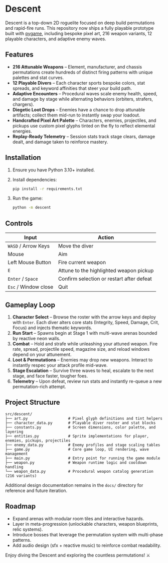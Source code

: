 # Descent

Descent is a top-down 2D roguelite focused on deep build permutations and rapid-fire runs. This repository now ships a fully playable prototype built with [pygame](https://www.pygame.org/), including bespoke pixel art, 216 weapon variants, 12 playable characters, and adaptive enemy waves.

## Features

- **216 Attunable Weapons** – Element, manufacturer, and chassis permutations create hundreds of distinct firing patterns with unique palettes and stat curves.
- **12 Playable Divers** – Each character sports bespoke colors, stat spreads, and keyword affinities that steer your build path.
- **Adaptive Encounters** – Procedural waves scale enemy health, speed, and damage by stage while alternating behaviors (orbiters, strafers, chargers).
- **Diegetic Loot Drops** – Enemies have a chance to drop attunable artifacts; collect them mid-run to instantly swap your loadout.
- **Handcrafted Pixel Art Palette** – Characters, enemies, projectiles, and pickups use custom pixel glyphs tinted on the fly to reflect elemental energies.
- **Replay-Ready Telemetry** – Session stats track stage clears, damage dealt, and damage taken to reinforce mastery.

## Installation

1. Ensure you have Python 3.10+ installed.
2. Install dependencies:

   ```bash
   pip install -r requirements.txt
   ```

3. Run the game:

   ```bash
   python -m descent
   ```

## Controls

| Input | Action |
| ----- | ------ |
| `WASD` / Arrow Keys | Move the diver |
| Mouse | Aim |
| Left Mouse Button | Fire current weapon |
| `E` | Attune to the highlighted weapon pickup |
| `Enter` / `Space` | Confirm selection or restart after defeat |
| `Esc` / Window close | Quit |

## Gameplay Loop

1. **Character Select** – Browse the roster with the arrow keys and deploy with `Enter`. Each diver alters core stats (Integrity, Speed, Damage, Crit, Focus) and injects thematic keywords.
2. **Run Start** – Spawns begin at Stage 1 with multi-wave arenas bounded by reactive neon walls.
3. **Combat** – Hold and strafe while unleashing your attuned weapon. Fire rate, spread, projectile speed, magazine size, and reload windows depend on your attunement.
4. **Loot & Permutations** – Enemies may drop new weapons. Interact to instantly respec your attack profile mid-wave.
5. **Stage Escalation** – Survive three waves to heal, escalate to the next stage, and face faster, tougher foes.
6. **Telemetry** – Upon defeat, review run stats and instantly re-queue a new permutation-rich attempt.

## Project Structure

```
src/descent/
├── art.py                  # Pixel glyph definitions and tint helpers
├── character_data.py       # Playable diver roster and stat blocks
├── constants.py            # Screen dimensions, color palette, and layering
├── entities.py             # Sprite implementations for player, enemies, pickups, projectiles
├── enemy_data.py           # Enemy profiles and stage scaling tables
├── game.py                 # Core game loop, UI rendering, wave management
├── main.py                 # Entry point for running the game module
├── weapon.py               # Weapon runtime logic and cooldown handling
└── weapon_data.py          # Procedural weapon catalog generation (216 variants)
```

Additional design documentation remains in the `docs/` directory for reference and future iteration.

## Roadmap

- Expand arenas with modular room tiles and interactive hazards.
- Layer in meta-progression (unlockable characters, weapon blueprints, relic systems).
- Introduce bosses that leverage the permutation system with multi-phase patterns.
- Add audio design (sfx + reactive music) to reinforce combat readability.

Enjoy diving the Descent and exploring the countless permutations! ⚔️

